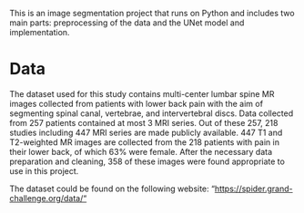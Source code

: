 This is an image segmentation project that runs on Python and includes two main parts: preprocessing of the data and the UNet model and implementation.

# Data

The dataset used for this study contains multi-center lumbar spine MR images collected from patients with lower back pain with the aim of segmenting spinal canal, vertebrae, and intervertebral discs. Data collected from 257 patients contained at most 3 MRI series. Out of these 257, 218 studies including 447 MRI series are made publicly available. 447 T1 and T2-weighted MR images are collected from the 218 patients with pain in their lower back, of which 63% were female.  After the necessary data preparation and cleaning, 358 of these images were found appropriate to use in this project.

The dataset could be found on the following website: “https://spider.grand-challenge.org/data/“

